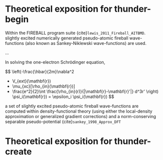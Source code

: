 # Theoretical exposition for thunder-begin

Within the FIREBALL program suite {cite}`lewis_2011_Fireball_AITBMD`.
slightly excited numerically generated pseudo-atomic fireball wave-functions (also known as Sankey-Niklewski wave-functions) are used.

...

In solving the one-electron Schrödinger equation,

$$
  \left(-\frac{\hbar}{2m}\nabla^2 
  + V_{ext}(\mathbf{r}) 
  + \mu_{xc}[\rho_{in}(\mathbf{r})] 
  + \frac{e^2}{2}\int \frac{\rho_{in}(r)}{|\mathbf{r}-\mathbf{r}'|} d^3r' \right) \psi_i(\mathbf{r}) 
  = \epsilon_i \psi_i(\mathbf{r})
$$

a set of slightly excited pseudo-atomic fireball wave-functions are computed within density-functional theory (using either the local-density approximation or generalized gradient corrections) and a norm-conserving separable pseudo-potential {cite}`sankey_1998_Approx_DFT`


# Theoretical exposition for thunder-create


```{bibliography}
```

